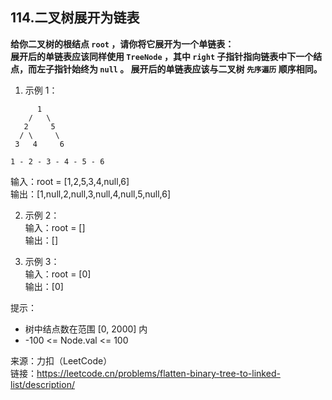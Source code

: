 ## 114.二叉树展开为链表

**给你二叉树的根结点 `root` ，请你将它展开为一个单链表：  
展开后的单链表应该同样使用 `TreeNode` ，其中 `right` 子指针指向链表中下一个结点，而左子指针始终为 `null` 。
展开后的单链表应该与二叉树 `先序遍历` 顺序相同。**

1. 示例 1：

```
      1
    /   \
   2     5
  / \     \
 3   4     6
```

```
1 - 2 - 3 - 4 - 5 - 6
```

输入：root = [1,2,5,3,4,null,6]  
输出：[1,null,2,null,3,null,4,null,5,null,6]

2. 示例 2：  
   输入：root = []  
   输出：[]

3. 示例 3：  
   输入：root = [0]  
   输出：[0]

提示：

- 树中结点数在范围 [0, 2000] 内
- -100 <= Node.val <= 100

来源：力扣（LeetCode）  
链接：https://leetcode.cn/problems/flatten-binary-tree-to-linked-list/description/
